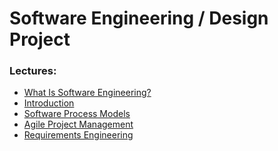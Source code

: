 <html>
    <head>
<!--include head.txt -->
        <title>
            Software Engineering / Design Project
        </title>
    </head>

 <body>
<!--include logo.txt -->
<!--include menu.txt -->

# Software Engineering / Design Project

### Lectures:

- [What Is Software Engineering?](https://github.com/gcallah/SoftwareEngineering/blob/master/notebooks/WhatIsSE.ipynb)
- [Introduction](https://github.com/gcallah/SoftwareEngineering/blob/master/md/chap1.md)
- [Software Process Models](https://github.com/gcallah/SoftwareEngineering/blob/master/md/chap2.md)
- [Agile Project Management](https://github.com/gcallah/SoftwareEngineering/blob/master/md/chap3.md)
- [Requirements Engineering](https://github.com/gcallah/SoftwareEngineering/blob/master/md/chap4.md)

</body>
</html>
